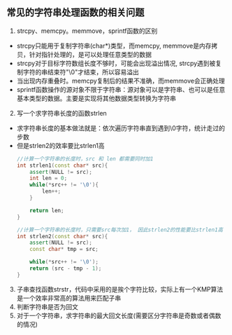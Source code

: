 ## 常见的字符串处理函数的相关问题
1. strcpy、memcpy。memmove，sprintf函数的区别
* strcpy只能用于复制字符串(char\*)类型，而memcpy, memmove是内存拷贝，针对指针处理的，是可以处理任意类型的数据
* strcpy对于目标字符数组长度不够时，可能会出现溢出情况, strcpy遇到被复制字符的串结束符"\0"才结束，所以容易溢出
* 当出现内存重叠时。memcpy复制后的结果不准确，而memmove会正确处理
* sprintf函数操作的源对象不限于字符串：源对象可以是字符串、也可以是任意基本类型的数据。主要是实现将其他数据类型转换为字符串

2. 写一个求字符串长度的函数strlen
* 求字符串长度的基本做法就是：依次遍历字符串直到遇到\0字符，统计走过的步数
* 但是strlen2的效率要比strlen1高
    ```c++
    //计算一个字符串的长度时，src 和 len 都需要同时加1
    int strlen1(const char* src){
        assert(NULL != src);
        int len = 0;
        while(*src++ != '\0'){
            len++;
        }
    
        return len;
    }
    
    //计算一个字符串的长度时，只需要src每次加1， 因此strlen2的性能要比strlen1高
    int strlen2(const char* src){
        assert(NULL != src);
        const char* tmp = src;
    
        while(*src++ != '\0');
        return (src - tmp - 1);
    }
    ```
3. 子串查找函数strstr，代码中采用的是挨个字符比较，实际上有一个KMP算法是一个效率非常高的算法用来匹配子串
4. 判断字符串是否为回文
5. 对于一个字符串，求字符串的最大回文长度(需要区分字符串是奇数或者偶数的情况)
